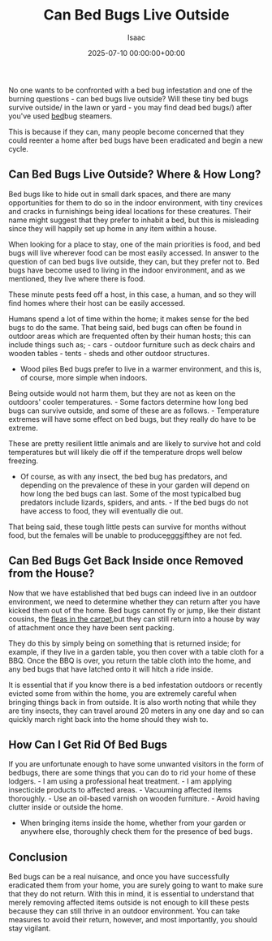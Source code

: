 ﻿---
title: Can Bed Bugs Live Outside
description: No one wants to be confronted with a bed bug infestation and one of the burning questions - can bed bugs live outside? Will these tiny bed bugs survive...
slug: /can-bed-bugs-live-outside/
date: 2025-07-10 00:00:00+00:00
lastmod: 2025-07-10 00:00:00+03:00
author: Isaac
categories:

- Bed Bugs

- Guide
tags:

- bed-bugs

- bed

- bug
layout: post
---

No one wants to be confronted with a bed bug infestation and one of the burning questions - can bed bugs live outside? Will these tiny bed bugs survive outside/ in the lawn or yard - you may find dead bed bugs/) after you've used [bed](https://pestpolicy.com/bed-bug-bites-vs-other-bites/)bug steamers.

This is because if they can, many people become concerned that they could reenter a home after bed bugs have been eradicated and begin a new cycle.

##  Can Bed Bugs Live Outside? Where & How Long?

Bed bugs like to hide out in small dark spaces, and there are many opportunities for them to do so in the indoor environment, with tiny crevices and cracks in furnishings being ideal locations for these creatures. Their name might suggest that they prefer to inhabit a bed, but this is misleading since they will happily set up home in any item within a house.

When looking for a place to stay, one of the main priorities is food, and bed bugs will live wherever food can be most easily accessed. In answer to the question of can bed bugs live outside, they can, but they prefer not to. Bed bugs have become used to living in the indoor environment, and as we mentioned, they live where there is food.

These minute pests feed off a host, in this case, a human, and so they will find homes where their host can be easily accessed.

Humans spend a lot of time within the home; it makes sense for the bed bugs to do the same. That being said, bed bugs can often be found in outdoor areas which are frequented often by their human hosts; this can include things such as; - cars - outdoor furniture such as deck chairs and wooden tables - tents - sheds and other outdoor structures.

- Wood piles Bed bugs prefer to live in a warmer environment, and this is, of course, more simple when indoors.

Being outside would not harm them, but they are not as keen on the outdoors' cooler temperatures. - Some factors determine how long bed bugs can survive outside, and some of these are as follows. - Temperature extremes will have some effect on bed bugs, but they really do have to be extreme.

These are pretty resilient little animals and are likely to survive hot and cold temperatures but will likely die off if the temperature drops well below freezing.

- Of course, as with any insect, the bed bug has predators, and depending on the prevalence of these in your garden will depend on how long the bed bugs can last. Some of the most typicalbed bug predators include lizards, spiders, and ants. - If the bed bugs do not have access to food, they will eventually die out.

That being said, these tough little pests can survive for months without food, but the females will be unable to produce[eggs](https://pestpolicy.com/bed-bug-eggs/)ifthey are not fed.

##  Can Bed Bugs Get Back Inside once Removed from the House?

Now that we have established that bed bugs can indeed live in an outdoor environment, we need to determine whether they can return after you have kicked them out of the home. Bed bugs cannot fly or jump, like their distant cousins, the [fleas in the carpet](https://pestpolicy.com/can-bed-bugs-live-in-carpet/),but they can still return into a house by way of attachment once they have been sent packing.

They do this by simply being on something that is returned inside; for example, if they live in a garden table, you then cover with a table cloth for a BBQ. Once the BBQ is over, you return the table cloth into the home, and any bed bugs that have latched onto it will hitch a ride inside.

It is essential that if you know there is a bed infestation outdoors or recently evicted some from within the home, you are extremely careful when bringing things back in from outside. It is also worth noting that while they are tiny insects, they can travel around 20 meters in any one day and so can quickly march right back into the home should they wish to.

##  How Can I Get Rid Of Bed Bugs

If you are unfortunate enough to have some unwanted visitors in the form of bedbugs, there are some things that you can do to rid your home of these lodgers. - I am using a professional heat treatment. - I am applying insecticide products to affected areas. - Vacuuming affected items thoroughly. - Use an oil-based varnish on wooden furniture. - Avoid having clutter inside or outside the home.

- When bringing items inside the home, whether from your garden or anywhere else, thoroughly check them for the presence of bed bugs.

##  Conclusion

Bed bugs can be a real nuisance, and once you have successfully eradicated them from your home, you are surely going to want to make sure that they do not return. With this in mind, it is essential to understand that merely removing affected items outside is not enough to kill these pests because they can still thrive in an outdoor environment. You can take measures to avoid their return, however, and most importantly, you should stay vigilant.
